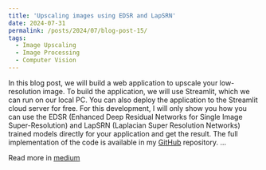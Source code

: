 ```yaml
---
title: 'Upscaling images using EDSR and LapSRN'
date: 2024-07-31
permalink: /posts/2024/07/blog-post-15/
tags:
  - Image Upscaling
  - Image Processing
  - Computer Vision
---
```


In this blog post, we will build a web application to upscale your low-resolution image. To build the application, we will use Streamlit, which we can run on our local PC. You can also deploy the application to the Streamlit cloud server for free. For this development, I will only show you how you can use the EDSR (Enhanced Deep Residual Networks for Single Image Super-Resolution) and LapSRN (Laplacian Super Resolution Networks) trained models directly for your application and get the result. The full implementation of the code is available in my [GitHub](https://github.com/rafsunsheikh/image_upscaling) repository. ...

Read more in [medium](https://medium.com/@rafsunsheikh116/upscaling-images-using-edsr-and-lapsrn-aa9715599be7)
